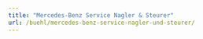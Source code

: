 ```yaml
---
title: "Mercedes-Benz Service Nagler & Steurer"
url: /buehl/mercedes-benz-service-nagler-und-steurer/
---
```

